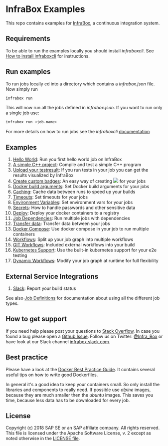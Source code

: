 # InfraBox Examples
This repo contains examples for [InfraBox](https://github.com/SAP/InfraBox), a continuous integration system.

## Requirements

To be able to run the examples locally you should install *infraboxcli*. See
[How to install infraboxcli](https://github.com/SAP/InfraBox-cli) for instructions.

## Run examples
To run jobs locally cd into a directory which contains a *infrabox.json* file.
Now simply run

```bash
infrabox run
```

This will now run all the jobs defined in *infrabox.json*. If you want to run only a single job use:

```bash
infrabox run <job-name>
```

For more details on how to run jobs see the *infraboxcli* [documentation](https://github.com/SAP/InfraBox-cli)

## Examples

1. [Hello World](/hello_world): Run you first hello world job on InfraBox
2. [A simple C++ project](/cpp_example): Compile and test a simple C++ program
3. [Upload your testresult](/upload_testresult): If you run tests in your job you can get the results visualized by InfraBox
4. [Create custom badges](/badges): An easy way of creating <img src="https://img.shields.io/badge/custom-badges-green.svg"> for your jobs
5. [Docker build arguments](/build_arguments): Set Docker build arguments for your jobs
6. [Caching](/caching): Cache data between runs to speed up your builds
7. [Timeouts](/timeout): Set timeouts for your jobs
8. [Environment Variables](/environment_vars): Set environment vars for your jobs
9. [Secrets](/secrets): How to handle passwords and other sensitive data
10. [Deploy](/deploy): Deploy your docker containers to a registry
11. [Job Dependencies](/dependencies): Run multiple jobs with dependencies
12. [Transfer data](/transfer_data): Transfer data between your jobs
13. [Docker Compose](/docker_compose): Use docker compose in your job to run multiple containers
13. [Workflows](/workflows): Split up your job graph into multiple workflows
14. [GIT Workflows](/git_workflows): Included external workflows into your build
15. [Kubernetes Support](/kubernetes): Use the built-in kubernetes support for your e2e testing
16. [Dynamic Workflows](/dynamic_workflows): Modify your job graph at runtime for full flexibility

## External Service Integrations
1. [Slack](/slack): Report your build status

See also [Job Definitions](https://github.com/SAP/InfraBox/blob/master/docs/doc.md) for documentation about using all the different job types.

## How to get support
If you need help please post your questions to [Stack Overflow](https://stackoverflow.com/questions/tagged/infrabox).
In case you found a bug please open a [Github Issue](https://github.com/InfraBox/infrabox/issues).
Follow us on Twitter: [@Infra_Box](https://twitter.com/Infra_Box) or have look at our Slack channel [infrabox.slack.com](https://infrabox.slack.com/).

## Best practice
Please have a look at the [Docker Best Practice Guide](https://docs.docker.com/engine/userguide/eng-image/dockerfile_best-practices/).
It contains several useful tips on how to write good Dockerfiles.

In general it's a good idea to keep your containers small. So only install the
libraries and components to really need. If possible use _alpine_ images, because
they are much smaller then the _ubuntu_ images. This saves you time, because less
data has to be downloaded for every job.

## License
Copyright (c) 2018 SAP SE or an SAP affiliate company. All rights reserved.
This file is licensed under the Apache Software License, v. 2 except as noted otherwise in the [LICENSE file](LICENSE).
